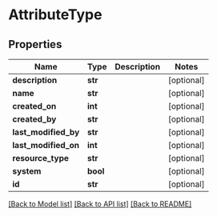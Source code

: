 # AttributeType

## Properties
Name | Type | Description | Notes
------------ | ------------- | ------------- | -------------
**description** | **str** |  | [optional] 
**name** | **str** |  | [optional] 
**created_on** | **int** |  | [optional] 
**created_by** | **str** |  | [optional] 
**last_modified_by** | **str** |  | [optional] 
**last_modified_on** | **int** |  | [optional] 
**resource_type** | **str** |  | [optional] 
**system** | **bool** |  | [optional] 
**id** | **str** |  | [optional] 

[[Back to Model list]](../README.md#documentation-for-models) [[Back to API list]](../README.md#documentation-for-api-endpoints) [[Back to README]](../README.md)


